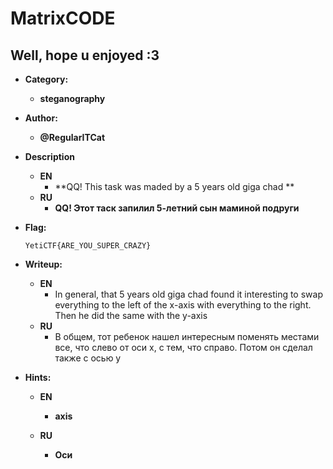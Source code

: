 # MatrixCODE

## Well, hope u enjoyed :3

+ **Category:**
  + **steganography**

+ **Author:**
  + **@RegularITCat**

+ **Description**
  + **EN**
    + **QQ! This task was maded by a 5 years old giga chad **
  + **RU**
    + **QQ! Этот таск запилил 5-летний сын маминой подруги**

+ **Flag:**

    ```YetiCTF{ARE_YOU_SUPER_CRAZY}```
    
+ **Writeup:**
  + **EN**
    + In general, that 5 years old giga chad found it interesting to swap everything to the left of the x-axis with everything to the right. Then he did the same with the y-axis
  + **RU**
    + В общем, тот ребенок нашел интересным поменять местами все, что слево от оси х, с тем, что справо. Потом он сделал также с осью y

+ **Hints:**
  + **EN**
    + **axis**

  + **RU**
    + **Оси**
    
